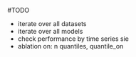 #TODO

- iterate over all datasets
- iterate over all models
- check performance by time series sie
- ablation on: n quantiles, quantile_on
